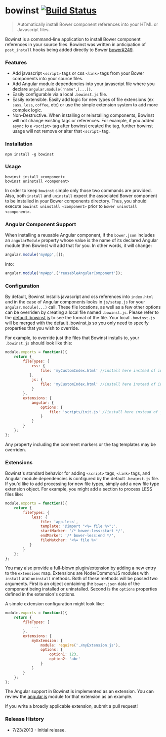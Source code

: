 # bowinst [![Build Status](https://travis-ci.org/cgross/bowinst.png?branch=master)](https://travis-ci.org/cgross/bowinst)

> Automatically install Bower component references into your HTML or Javascript files.

Bowinst is a command-line application to install Bower component references in your source files.  Bowinst was written in anticipation of `post_install` hooks being added directly to Bower [bower#249](https://github.com/bower/bower/issues/249).

### Features

* Add javascript `<script>` tags or css `<link>` tags from your Bower components into your source files.
* Add Angular module dependencies into your javascript file where you declare `angular.module('name',[...])`.
* Easily configurable via a local `.bowinst.js` file.
* Easily extensible.  Easily add logic for new types of file extensions (ex `sass`, `less`, `coffee`, etc) or use the simple extension system to add more complex logic.
* Non-Destructive.  When installing or reinstalling components, Bowinst will not change existing tags or references.  For example, if you added `async` to a `<script>` tag after bowinst created the tag, further bowinst usage will not remove or alter that `<script>` tag.

### Installation

    npm install -g bowinst

### Usage

    bowinst install <component>
    bowinst uninstall <component>

In order to keep `bowinst` simple only those two commands are provided.  Also, both `install` and `uninstall` expect the associated Bower component to be installed in your Bower components directory.  Thus, you should execute `bowinst uninstall <component>` prior to `bower uninstall <component>`.  

### Angular Component Support

When installing a reusable Angular component, if the `bower.json` includes an `angularModule` property whose value is the name of its declared Angular module then Bowinst will add that for you.  In other words, it will change:

```js
angular.module('myApp',[]);
```

into:

```js
angular.module('myApp',['reusableAngularComponent']);
```

### Configuration

By default, Bowinst installs javascript and css references into `index.html` and in the case of Angular components looks in `js/setup.js` for your `angular.module(...)` call.  These file locations, as well as a few other options can be overriden by creating a local file named `.bowinst.js`.   Please refer to the [default .bowinst.js](https://github.com/cgross/bowinst/blob/master/lib/.bowinst.js) to see the format of the file.  Your local `.bowinst.js` will be merged with the [default .bowinst.js](https://github.com/cgross/bowinst/blob/master/lib/.bowinst.js) so you only need to specify properties that you wish to override.  

For example, to override just the files that Bowinst installs to, your `.bowinst.js` should look like this:

```js
module.exports = function(){
    return {
        fileTypes: {
            css: {
                file: 'myCustomIndex.html' //install here instead of index.html
           },
            js: {
                file: 'myCustomIndex.html' //install here instead of index.html
            }
        },
        extensions: {
            angular: {
                options: {
                    file: 'scripts/init.js' //install here instead of js/setup.js
                }
            }
        }
    };
};
```

Any property including the comment markers or the tag templates may be overriden.

### Extensions

Bowinst's standard behavior for adding `<script>` tags, `<link>` tags, and Angular module dependencies is configured by the default `.bowinst.js` file.  If you'd like to add processing for new file types, simply add a new file type extension object.  For example, you might add a section to process LESS files like:

```js
module.exports = function(){
    return {
        fileTypes: {
            less: {
                file: 'app.less',
                template: '@import "<%= file %>";',
                startMarker: '/* bower-less:start */',
                endMarker: '/* bower-less:end */',
                fileMatcher: '<%= file %>'
           }
        }
    };
};
```

You may also provide a full-blown plugin/extension by adding a new entry to the `extensions` map.  Extensions are Node/CommonJS modules with `install` and `uninstall` methods.  Both of these methods will be passed two arguments.  First is an object containing the `bower.json` data of the component being installed or uninstalled.  Second is the `options` properties defined in the extension's options.  

A simple extension configuration might look like:

```js
module.exports = function(){
    return {
        fileTypes: {
            ...
        },
        extensions: {
            myExtension: {
                module: require('./myExtension.js'),
                options: {
                    option1: 123,
                    option2: 'abc'
                }
            }
        }
    };
};
```

The Angular support in Bowinst is implemented as an extension.  You can review the [angular.js](https://github.com/cgross/bowinst/blob/master/lib/ext/angular.js) module for that extension as an example.

If you write a broadly applicable extension, submit a pull request!

### Release History

* 7/23/2013 - Initial release.
